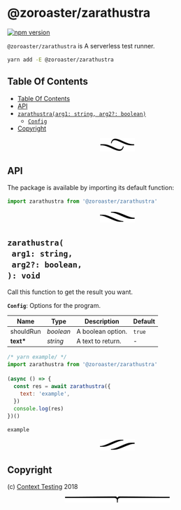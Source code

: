 # @zoroaster/zarathustra

[![npm version](https://badge.fury.io/js/@zoroaster/zarathustra.svg)](https://npmjs.org/package/@zoroaster/zarathustra)

`@zoroaster/zarathustra` is A serverless test runner.

```sh
yarn add -E @zoroaster/zarathustra
```

## Table Of Contents

- [Table Of Contents](#table-of-contents)
- [API](#api)
- [`zarathustra(arg1: string, arg2?: boolean)`](#mynewpackagearg1-stringarg2-boolean-void)
  * [`Config`](#type-config)
- [Copyright](#copyright)

<p align="center"><a href="#table-of-contents"><img src=".documentary/section-breaks/0.svg?sanitize=true"></a></p>

## API

The package is available by importing its default function:

```js
import zarathustra from '@zoroaster/zarathustra'
```

<p align="center"><a href="#table-of-contents"><img src=".documentary/section-breaks/1.svg?sanitize=true"></a></p>

## `zarathustra(`<br/>&nbsp;&nbsp;`arg1: string,`<br/>&nbsp;&nbsp;`arg2?: boolean,`<br/>`): void`

Call this function to get the result you want.

__<a name="type-config">`Config`</a>__: Options for the program.

|   Name    |   Type    |    Description    | Default |
| --------- | --------- | ----------------- | ------- |
| shouldRun | _boolean_ | A boolean option. | `true`  |
| __text*__ | _string_  | A text to return. | -       |

```js
/* yarn example/ */
import zarathustra from '@zoroaster/zarathustra'

(async () => {
  const res = await zarathustra({
    text: 'example',
  })
  console.log(res)
})()
```
```
example
```

<p align="center"><a href="#table-of-contents"><img src=".documentary/section-breaks/2.svg?sanitize=true"></a></p>

## Copyright

(c) [Context Testing][1] 2018

[1]: https://contexttesting.com

<p align="center"><a href="#table-of-contents"><img src=".documentary/section-breaks/-1.svg?sanitize=true"></a></p>